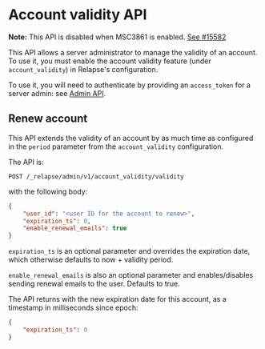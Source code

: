 # Account validity API

**Note:** This API is disabled when MSC3861 is enabled. [See #15582](https://github.com/clokep/relapse/pull/15582)

This API allows a server administrator to manage the validity of an account. To
use it, you must enable the account validity feature (under
`account_validity`) in Relapse's configuration.

To use it, you will need to authenticate by providing an `access_token`
for a server admin: see [Admin API](../usage/administration/admin_api/).

## Renew account

This API extends the validity of an account by as much time as configured in the
`period` parameter from the `account_validity` configuration.

The API is:

```
POST /_relapse/admin/v1/account_validity/validity
```

with the following body:

```json
{
    "user_id": "<user ID for the account to renew>",
    "expiration_ts": 0,
    "enable_renewal_emails": true
}
```


`expiration_ts` is an optional parameter and overrides the expiration date,
which otherwise defaults to now + validity period.

`enable_renewal_emails` is also an optional parameter and enables/disables
sending renewal emails to the user. Defaults to true.

The API returns with the new expiration date for this account, as a timestamp in
milliseconds since epoch:

```json
{
    "expiration_ts": 0
}
```
